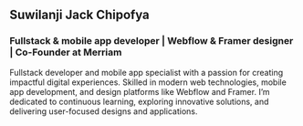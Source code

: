 ## Suwilanji Jack Chipofya
### Fullstack & mobile app developer | Webflow & Framer designer | Co-Founder at Merriam

Fullstack developer and mobile app specialist with a passion for creating impactful digital experiences. Skilled in modern web technologies, mobile app development, and design platforms like Webflow and Framer. I’m dedicated to continuous learning, exploring innovative solutions, and delivering user-focused designs and applications.
